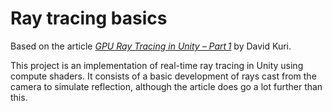 # Ray tracing basics

Based on the article *[GPU Ray Tracing in Unity – Part 1](http://blog.three-eyed-games.com/2018/05/03/gpu-ray-tracing-in-unity-part-1/)* by David Kuri.

This project is an implementation of real-time ray tracing in Unity using compute shaders. It consists of a basic development of rays cast from the camera to simulate reflection, although the article does go a lot further than this.
